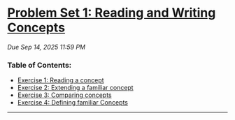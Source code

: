 # [Problem Set 1: Reading and Writing Concepts](https://61040-fa25.github.io/assignments/problem-set-1)

_Due Sep 14, 2025 11:59 PM_

### Table of Contents:

- [Exercise 1: Reading a concept](exercises/exercise1.md)
- [Exercise 2: Extending a familiar concept](exercises/exercise2.md)
- [Exercise 3: Comparing concepts](exercises/exercise3.md)
- [Exercise 4: Defining familiar Concepts](exercises/exercise4.md)

---